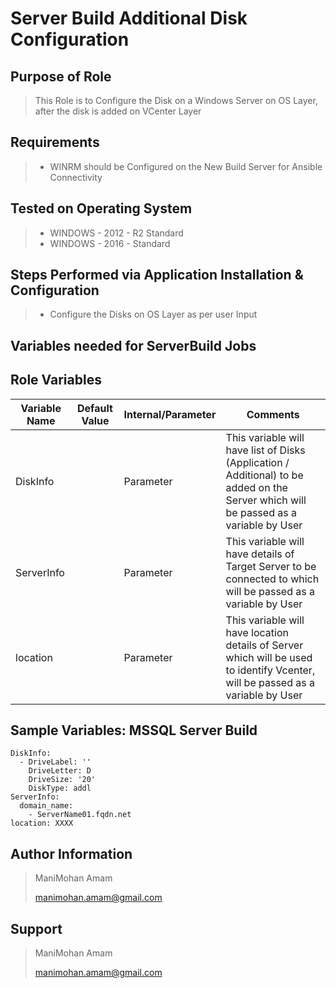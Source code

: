 # Server Build Additional Disk Configuration

## Purpose of Role
> This Role is to Configure the Disk on a Windows Server on OS Layer, after the disk is added on VCenter Layer

Requirements
------------
>- WINRM should be Configured on the New Build Server for Ansible Connectivity

Tested on Operating System
--------------------------
>- WINDOWS - 2012 - R2 Standard
>- WINDOWS - 2016 - Standard

## Steps Performed via Application Installation & Configuration
>- Configure the Disks on OS Layer as per user Input

## Variables needed for ServerBuild Jobs

Role Variables
--------------

| Variable Name | Default Value | Internal/Parameter | Comments |
|---------------|---------------|--------------------|----------------|
| DiskInfo |  | Parameter | This variable will have list of Disks (Application / Additional) to be added on the Server which will be passed as a variable by User |
| ServerInfo |  | Parameter | This variable will have details of Target Server to be connected to which will be passed as a variable by User |
| location |  | Parameter | This variable will have location details of Server which will be used to identify Vcenter, will be passed as a variable by User |

## Sample Variables: MSSQL Server Build
```
DiskInfo:
  - DriveLabel: ''
    DriveLetter: D
    DriveSize: '20'
    DiskType: addl
ServerInfo:
  domain_name:
    - ServerName01.fqdn.net
location: XXXX
```

Author Information
------------------

>ManiMohan Amam
> 
>manimohan.amam@gmail.com

Support
-------

>ManiMohan Amam
> 
>manimohan.amam@gmail.com
